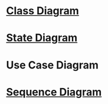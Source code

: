 # [Class Diagram](https://github.com/KOUZ14/CS151-Library-Management-System/blob/main/diagrams/Class%20Diagram.png)

# [State Diagram](https://github.com/KOUZ14/CS151-Library-Management-System/blob/main/diagrams/State%20Diagram.png)

# Use Case Diagram

# [Sequence Diagram](https://github.com/KOUZ14/CS151-Library-Management-System/blob/main/diagrams/Sequence%20Diagram.png)
